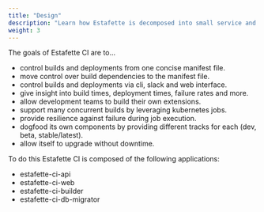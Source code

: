 ```yaml
---
title: "Design"
description: "Learn how Estafette is decomposed into small service and how they interact"
weight: 3
---
```


The goals of Estafette CI are to...

- control builds and deployments from one concise manifest file.
- move control over build dependencies to the manifest file.
- control builds and deployments via cli, slack and web interface.
- give insight into build times, deployment times, failure rates and more.
- allow development teams to build their own extensions.
- support many concurrent builds by leveraging kubernetes jobs.
- provide resilience against failure during job execution.
- dogfood its own components by providing different tracks for each (dev, beta, stable/latest).
- allow itself to upgrade without downtime.

To do this Estafette CI is composed of the following applications:

- estafette-ci-api
- estafette-ci-web
- estafette-ci-builder
- estafette-ci-db-migrator